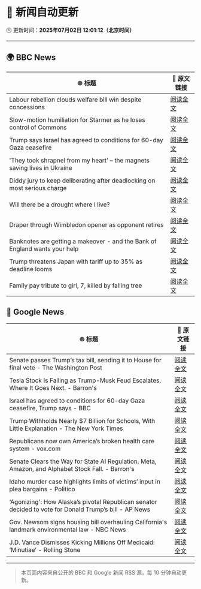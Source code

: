 # 🧠 新闻自动更新

🕒 更新时间：**2025年07月02日 12:01:12（北京时间）**

---

## 🌍 BBC News

| 🌐 标题 | 🔗 原文链接 |
|--------|-------------|
| Labour rebellion clouds welfare bill win despite concessions | [阅读全文](https://www.bbc.com/news/articles/cly8877x3z2o) |
| Slow-motion humiliation for Starmer as he loses control of Commons | [阅读全文](https://www.bbc.com/news/articles/czry6gv80mjo) |
| Trump says Israel has agreed to conditions for 60-day Gaza ceasefire | [阅读全文](https://www.bbc.com/news/articles/cgkg4m0133po) |
| 'They took shrapnel from my heart' – the magnets saving lives in Ukraine | [阅读全文](https://www.bbc.com/news/articles/c1mgdendnv7o) |
| Diddy jury to keep deliberating after deadlocking on most serious charge | [阅读全文](https://www.bbc.com/news/articles/c20nn0p9xg2o) |
| Will there be a drought where I live? | [阅读全文](https://www.bbc.com/news/articles/crk661074ejo) |
| Draper through Wimbledon opener as opponent retires | [阅读全文](https://www.bbc.com/sport/tennis/articles/cx2jjzzrnjxo) |
| Banknotes are getting a makeover - and the Bank of England wants your help | [阅读全文](https://www.bbc.com/news/articles/cy4nn1d2vzxo) |
| Trump threatens Japan with tariff up to 35% as deadline looms | [阅读全文](https://www.bbc.com/news/articles/cgeqrd0e9j7o) |
| Family pay tribute to girl, 7, killed by falling tree | [阅读全文](https://www.bbc.com/news/articles/c0k77m8r8n2o) |

## 📰 Google News

| 🌐 标题 | 🔗 原文链接 |
|--------|-------------|
| Senate passes Trump’s tax bill, sending it to House for final vote - The Washington Post | [阅读全文](https://news.google.com/rss/articles/CBMikgFBVV95cUxOb2MwREoybExNbkRuYTU1aU5LcE5HdlM2UzVmS2MydE05OF9ReDllaGxEaXFiaGtVNWV6amQtT25CMlRveW1nV1JQcklWYVJaQ1piVE9yd3ZtZnBQTWlOQ19qRTk2OUduWk5JcXNvWXkySGs0Zk0wQkJFU1JYbW1rZnRwcmhnTXVVXzg1a2t0c19ndw?oc=5) |
| Tesla Stock Is Falling as Trump-Musk Feud Escalates. Where It Goes Next. - Barron's | [阅读全文](https://news.google.com/rss/articles/CBMiekFVX3lxTE4xZThHWEJuLXkza3ByRUpycDVmRlV1bkppNXA2MDhBWU9HUm1LMXNQSVV5WV9vSlFlc0dNd2Z3R0pBRVFWYjktUTJ4T05XclE0Y01zQ0Zjd0llZTRITnJNb1RuQ0VLajJwVGtuYXBQNk9wOXNlNEdsQnpn?oc=5) |
| Israel has agreed to conditions for 60-day Gaza ceasefire, Trump says - BBC | [阅读全文](https://news.google.com/rss/articles/CBMiWkFVX3lxTE12b01YMjhMTXA3ZjgxcTIxVi1USkZOR2hBbnBQdlhmN1lKTEZ0eW5iVWxtQWdUYVlJR3owSGVxa0lyREJfZEh6TlhPU2tWRkJpR19YOWQwc243d9IBX0FVX3lxTE44Qlh0UGlza0g5aV9EekVBRS0wSnBvTEtQUEM4UlJoRjBqNkR2TnN2RzlWSC03czJVYzliSzhFSEVaVlRCZGxkdTRmUWFuMlNVd3J2RUxwSHpmVW5vM1BJ?oc=5) |
| Trump Withholds Nearly $7 Billion for Schools, With Little Explanation - The New York Times | [阅读全文](https://news.google.com/rss/articles/CBMickFVX3lxTFBJYjFDc2g4ZUpyem5nZzdQWWl6SGU1OTl4dGpIVUgzQW9FSEdvY0hNbmktUTAwZkZZTzVIRDVNWVJWRDg1TTdnaGlLTlo4WHFHaWtjdnpOXzBaSzBMRlUyak9zMVNxNy1tRFMtTGQ4dl9nUQ?oc=5) |
| Republicans now own America’s broken health care system - vox.com | [阅读全文](https://news.google.com/rss/articles/CBMigwFBVV95cUxOaU5zU3FYR2k1VjZrQ3JReVdDTzV5SWNmSy04TGFLdm15NUZRVFcxbFNBNXp0Tm4zZ2Q4Z3dGRk83ZDdWSUxtc2ZqWElycWZFdk9vTS1EZFRpWDRLNG9oSHVSRkpoXzV3YUxNbWJYQzRjZ3V2OGFUR3NyUWd5azV5cDJUYw?oc=5) |
| Senate Clears the Way for State AI Regulation. Meta, Amazon, and Alphabet Stock Fall. - Barron's | [阅读全文](https://news.google.com/rss/articles/CBMilAFBVV95cUxNMmZXeDJvbXh1LTI5WWh4ZnJ6MDk2dzAteDcwcDdLTDNzRFBOeFRTMzVrRW8yYVdibkRJbGlWRlNlTXN6bU5VdTdVb3BBRjZyUlNhM3p0N1lwMVJKRG95SlZ0RFltRkJxSGtjV0YyYnZnR3VxaGVkaUE4dDk3VEl0Yzg1M1c4bHp0N0c4T0FBTUtWSExf?oc=5) |
| Idaho murder case highlights limits of victims’ input in plea bargains - Politico | [阅读全文](https://news.google.com/rss/articles/CBMiuwFBVV95cUxOVnhyeGVNSTJ4Y0cwWXVCQVZmTGFwWjRXem9obHl0b09uMkxhVy1lTUd2NFdHbGpGVUdNREFWT21wRkNVOE1rdmNvMmFOYS14M1h1d2FFcmRrN3dZZlkwYVpwWHAtS0xyOS1aR3puZ0FRUGFsdmFxSm9qdGstODJvUWtCdUozUnlGWjBtZTBMeFpHeDNzdFMtY29oYTV3Um5QYUU3cDllVm15Q25xUU5jRTU2ekVlaW4tWDdZ?oc=5) |
| ‘Agonizing': How Alaska’s pivotal Republican senator decided to vote for Donald Trump’s bill - AP News | [阅读全文](https://news.google.com/rss/articles/CBMinwFBVV95cUxPVGxtZ05hRlp2aE9BTjJ4YllWOVFiUDk0OW16cnRBa0V5UjVQR2ZfRnN0dTdmZGNtSlhoRDhISTVuVGRkRG5OMVFZNTZVbWFZOURXaWtkdll4eU4xeDlkT1JNMGw3QVJHOTRaNGJJZDhGQnljMnRJZDFRSHhPUl9ZZXdLb214b3RnLTVUMzVMZ2Z5VFVKTFVkTy11V1RKS0E?oc=5) |
| Gov. Newsom signs housing bill overhauling California's landmark environmental law - NBC News | [阅读全文](https://news.google.com/rss/articles/CBMitAFBVV95cUxNbWkyYVY1Z2V6Zmg5RGV3ZUo4cDFnWm1kUEF6NGFJOEtEQ3dMOG9LMDZDUUMzdEZxVjVVbkMxTmxNaTdkZ1h3MWZlM1g3SmlPaFhuX2JFYTRaUFAtZHFpQndqNU5PNk5UYnBFWnNaeGNlS3lJRUIxRTNMSWQ3VjZIWHE3TmQ4QVhDUmtjanc5R2JNTjV2U3VkX2VUbmh0TE80R0tJUTZKSE0zV3RUMzZuWWhaemzSAVZBVV95cUxOUGg1REVuRHR6UWRJcnU0WUZZdVpTNTJrVjlyVDJWdjJGdXhrVDE1RjVmc2xLTjVORW93eHRCcVVIUFVWLXFIaE9ENTF3Qzh6OS1kR1dBdw?oc=5) |
| J.D. Vance Dismisses Kicking Millions Off Medicaid: ‘Minutiae’ - Rolling Stone | [阅读全文](https://news.google.com/rss/articles/CBMiuAFBVV95cUxNQmE5XzNXQzA2MmptZTQzNmN5T2g4cThwcXZwbWs4WC1PN0JyNGlRXzNJdGpxaHpRLWRMVlpvNlhFc0Y2bUpyRFpuUTg1SzJ5YmxqMkdwM3g4eTVTVEJYVnlBbmI2TnZSODM0cGNfZE5USU1od1JqMTVhckdwX3J1TDhVT21TZ2NlWHB5aUVaNDRVczg3V0NKSXU0cS04Xy1lc1l5cDVvSE1WV0Y4cndmeGwxdlhRN1p4?oc=5) |

---
> 本页面内容来自公开的 BBC 和 Google 新闻 RSS 源，每 10 分钟自动更新。